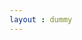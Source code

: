 ```yaml
---
layout : dummy
---
```

<div id="g_id_onload"
     data-client_id="953648658436-1bql4k0mhfaiqe8p141c4rs0sgsjbcut.apps.googleusercontent.com"
     data-context="signin"
     data-callback="console.log"
     data-auto_select="true">
</div>
